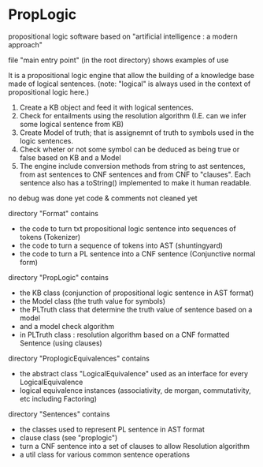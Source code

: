 # PropLogic
propositional logic software based on "artificial intelligence : a modern approach"

file "main entry point" (in the root directory) shows examples of use

It is a propositional logic engine that allow the building of a knowledge base made of logical sentences. (note: "logical" is always used in the context of propositional logic here.)

1) Create a KB object and feed it with logical sentences.
2) Check for entailments using the resolution algorithm (I.E. can we infer some logical sentence from KB)
3) Create Model of truth; that is assignemnt of truth to symbols used in the logic sentences.
4) Check wheter or not some symbol can be deduced as being true or false based on KB and a Model
5) The engine include conversion methods from string to ast sentences, from ast sentences to CNF sentences and from CNF to "clauses".  Each sentence also has a toString() implemented to make it human readable.

no debug was done yet
code & comments not cleaned yet

directory "Format" contains 
- the code to turn txt propositional logic sentence into sequences of tokens (Tokenizer)
- the code to turn a sequence of tokens into AST (shuntingyard)
- the code to turn a PL sentence into a CNF sentence (Conjunctive normal form)

directory "PropLogic" contains
- the KB class (conjunction of propositional logic sentence in AST format)
- the Model class (the truth value for symbols)
- the PLTruth class that determine the truth value of sentence based on a model
- and a model check algorithm
- in PLTruth class : resolution algorithm based on a CNF formatted Sentence (using clauses)

directory "ProplogicEquivalences" contains
- the abstract class "LogicalEquivalence" used as an interface for every LogicalEquivalence
- logical equivalence instances (associativity, de morgan, commutativity, etc including Factoring)

directory "Sentences" contains
- the classes used to represent PL sentence in AST format
- clause class (see "proplogic")
- turn a CNF sentence into a set of clauses to allow Resolution algorithm
- a util class for various common sentence operations

